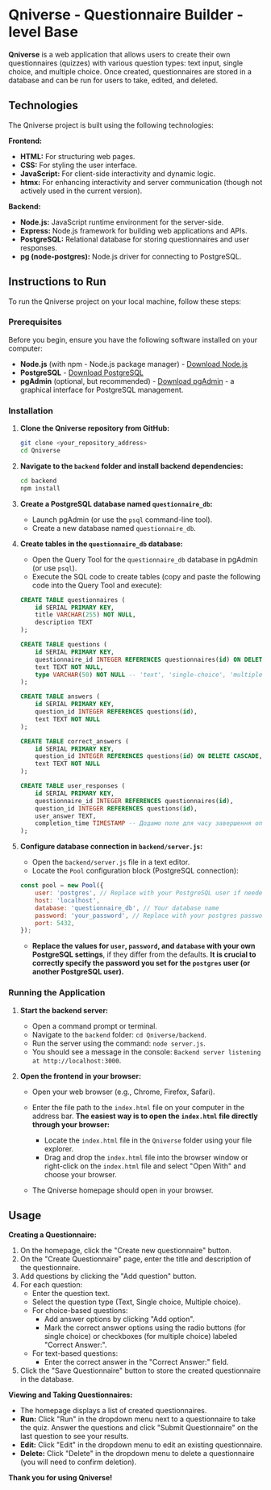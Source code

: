 # Qniverse - Questionnaire Builder - level Base

**Qniverse** is a web application that allows users to create their own questionnaires (quizzes) with various question types: text input, single choice, and multiple choice. Once created, questionnaires are stored in a database and can be run for users to take, edited, and deleted.

## Technologies

The Qniverse project is built using the following technologies:

**Frontend:**

*   **HTML:** For structuring web pages.
*   **CSS:** For styling the user interface.
*   **JavaScript:** For client-side interactivity and dynamic logic.
*   **htmx:** For enhancing interactivity and server communication (though not actively used in the current version).

**Backend:**

*   **Node.js:** JavaScript runtime environment for the server-side.
*   **Express:** Node.js framework for building web applications and APIs.
*   **PostgreSQL:** Relational database for storing questionnaires and user responses.
*   **pg (node-postgres):** Node.js driver for connecting to PostgreSQL.

## Instructions to Run

To run the Qniverse project on your local machine, follow these steps:

### Prerequisites

Before you begin, ensure you have the following software installed on your computer:

*   **Node.js** (with npm - Node.js package manager) - [Download Node.js](https://nodejs.org/)
*   **PostgreSQL** - [Download PostgreSQL](https://www.postgresql.org/download/)
*   **pgAdmin** (optional, but recommended) - [Download pgAdmin](https://www.pgadmin.org/download/) - a graphical interface for PostgreSQL management.

### Installation

1.  **Clone the Qniverse repository from GitHub:**

    ```bash
    git clone <your_repository_address>
    cd Qniverse
    ```

2.  **Navigate to the `backend` folder and install backend dependencies:**

    ```bash
    cd backend
    npm install
    ```

3.  **Create a PostgreSQL database named `questionnaire_db`:**

    *   Launch pgAdmin (or use the `psql` command-line tool).
    *   Create a new database named `questionnaire_db`.

4.  **Create tables in the `questionnaire_db` database:**

    *   Open the Query Tool for the `questionnaire_db` database in pgAdmin (or use `psql`).
    *   Execute the SQL code to create tables (copy and paste the following code into the Query Tool and execute):

    ```sql
    CREATE TABLE questionnaires (
        id SERIAL PRIMARY KEY,
        title VARCHAR(255) NOT NULL,
        description TEXT
    );

    CREATE TABLE questions (
        id SERIAL PRIMARY KEY,
        questionnaire_id INTEGER REFERENCES questionnaires(id) ON DELETE CASCADE,
        text TEXT NOT NULL,
        type VARCHAR(50) NOT NULL -- 'text', 'single-choice', 'multiple-choice'
    );

    CREATE TABLE answers (
        id SERIAL PRIMARY KEY,
        question_id INTEGER REFERENCES questions(id),
        text TEXT NOT NULL
    );

    CREATE TABLE correct_answers (
        id SERIAL PRIMARY KEY,
        question_id INTEGER REFERENCES questions(id) ON DELETE CASCADE,
        text TEXT NOT NULL
    );

    CREATE TABLE user_responses (
        id SERIAL PRIMARY KEY,
        questionnaire_id INTEGER REFERENCES questionnaires(id),
        question_id INTEGER REFERENCES questions(id),
        user_answer TEXT,
        completion_time TIMESTAMP -- Додамо поле для часу завершення опитування
    );
    ```

5.  **Configure database connection in `backend/server.js`:**

    *   Open the `backend/server.js` file in a text editor.
    *   Locate the `Pool` configuration block (PostgreSQL connection):

    ```javascript
    const pool = new Pool({
        user: 'postgres', // Replace with your PostgreSQL user if needed
        host: 'localhost',
        database: 'questionnaire_db', // Your database name
        password: 'your_password', // Replace with your postgres password
        port: 5432,
    });
    ```

    *   **Replace the values for `user`, `password`, and `database` with your own PostgreSQL settings**, if they differ from the defaults. **It is crucial to correctly specify the password you set for the `postgres` user (or another PostgreSQL user).**

### Running the Application

1.  **Start the backend server:**

    *   Open a command prompt or terminal.
    *   Navigate to the `backend` folder: `cd Qniverse/backend`.
    *   Run the server using the command: `node server.js`.
    *   You should see a message in the console: `Backend server listening at http://localhost:3000`.

2.  **Open the frontend in your browser:**

    *   Open your web browser (e.g., Chrome, Firefox, Safari).
    *   Enter the file path to the `index.html` file on your computer in the address bar. **The easiest way is to open the `index.html` file directly through your browser:**
        *   Locate the `index.html` file in the `Qniverse` folder using your file explorer.
        *   Drag and drop the `index.html` file into the browser window or right-click on the `index.html` file and select "Open With" and choose your browser.

    *   The Qniverse homepage should open in your browser.

## Usage

**Creating a Questionnaire:**

1.  On the homepage, click the "Create new questionnaire" button.
2.  On the "Create Questionnaire" page, enter the title and description of the questionnaire.
3.  Add questions by clicking the "Add question" button.
4.  For each question:
    *   Enter the question text.
    *   Select the question type (Text, Single choice, Multiple choice).
    *   For choice-based questions:
        *   Add answer options by clicking "Add option".
        *   Mark the correct answer options using the radio buttons (for single choice) or checkboxes (for multiple choice) labeled "Correct Answer:".
    *   For text-based questions:
        *   Enter the correct answer in the "Correct Answer:" field.
5.  Click the "Save Questionnaire" button to store the created questionnaire in the database.

**Viewing and Taking Questionnaires:**

*   The homepage displays a list of created questionnaires.
*   **Run:** Click "Run" in the dropdown menu next to a questionnaire to take the quiz. Answer the questions and click "Submit Questionnaire" on the last question to see your results.
*   **Edit:** Click "Edit" in the dropdown menu to edit an existing questionnaire.
*   **Delete:** Click "Delete" in the dropdown menu to delete a questionnaire (you will need to confirm deletion).

**Thank you for using Qniverse!**
